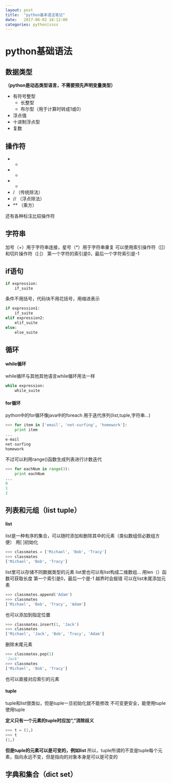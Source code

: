 ```yaml
---
layout: post
title:  "python基本语法笔记"
date:   2017-06-02 18:12:00
categories: python|ssss
---
```

# python基础语法

## 数据类型
**（python是动态类型语言，不需要预先声明变量类型）**
- 有符号整型
	- 长整型
	- 布尔型（用于计算时转成1或0）
- 浮点值
- 十进制浮点型
- 复数

## 操作符

- +
- -
- *
- / （传统除法）
- // （浮点除法）
- ** （乘方）

还有各种标注比较操作符

## 字符串

加号（+）用于字符串连接，星号（*）用于字符串重复
可以使用索引操作符（[]）和切片操作符（[:]）
第一个字符的索引是0，最后一个字符索引是-1

## if语句
```python
if expression:
	if_suite
```
条件不用括号，代码块不用花括号，用缩进表示
```python
if expression1:
	if_suite
elif expression2:
	elif_suite
else:
	else_suite
```

## 循环

#### while循环
while循环与其他其他语言while循环用法一样
```python
while expression:
	while_suite
```

#### for循环
python中的for循环像java中的foreach
用于迭代序列(list,tuple,字符串...)
```python
>>> for item in ['email', 'net-surfing', 'homework']:
	print item
...
e-mail
net-surfing
homework
```
不过可以利用range()函数生成列表进行计数迭代
```python
>>> for eachNum in range(3):
	print eachNum
...
0
1
2
```


## 列表和元组（list tuple）

#### list
list是一种有序的集合，可以随时添加和删除其中的元素（类似数组但必数组方便）
用[ ]初始化
```python
>>> classmates = ['Michael', 'Bob', 'Tracy']
>>> classmates
['Michael', 'Bob', 'Tracy']
```
list里可以存储不同数据类型的元素
list里也可以有list构成二维数组...
用len（）函数可获取长度
第一个索引是0，最后一个是-1
越界时会报错
可以在list末尾添加元素
```python
>>> classmates.append('Adam')
>>> classmates
['Michael', 'Bob', 'Tracy', 'Adam']
```
也可以添加到指定位置
```python
>>> classmates.insert(1, 'Jack')
>>> classmates
['Michael', 'Jack', 'Bob', 'Tracy', 'Adam']
```
删除末尾元素
```python
>>> classmates.pop(1)
'Jack'
>>> classmates
['Michael', 'Bob', 'Tracy']
```
也可以直接对应索引的元素

#### tuple
tuple和list很类似，但是tuple一旦初始化就不能修改
不可变更安全，能使用tuple使用tuple

**定义只有一个元素的tuple时应加“,”消除歧义**
```python
>>> t = (1,)
>>> t
(1,)
```
**但是tuple的元素可以是可变的，例如list**
所以，tuple所谓的不变是tuple每个元素，指向永远不变，但是指向的对象本身是可以是可变的

## 字典和集合（dict set）
